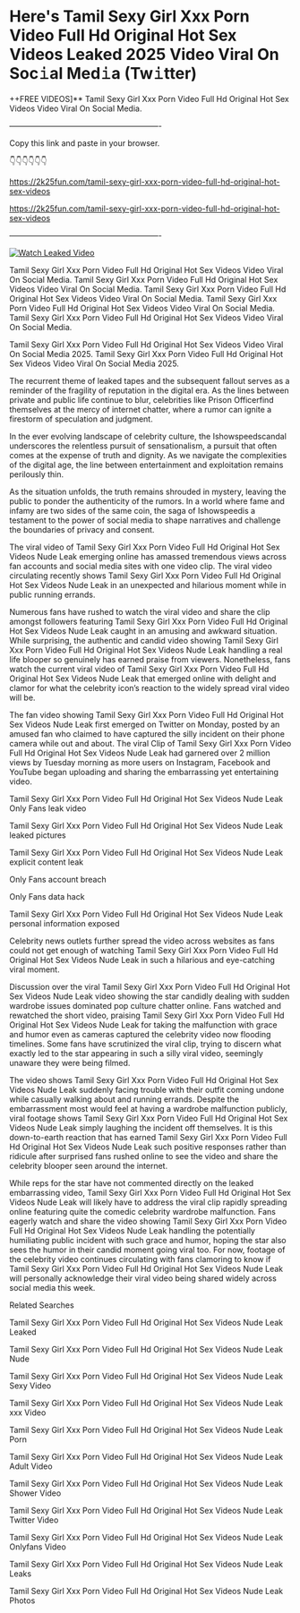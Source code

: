 # Here's Tamil Sexy Girl Xxx Porn Video Full Hd Original Hot Sex Videos Leaked 2025 Video Viral On Soc𝚒al Med𝚒a (Tw𝚒tter)

++FREE VIDEOS]** Tamil Sexy Girl Xxx Porn Video Full Hd Original Hot Sex Videos Video Viral On Social Media.

———————————————————-

Copy this link and paste in your browser.

👇👇👇👇👇👇

https://2k25fun.com/tamil-sexy-girl-xxx-porn-video-full-hd-original-hot-sex-videos

https://2k25fun.com/tamil-sexy-girl-xxx-porn-video-full-hd-original-hot-sex-videos

———————————————————-

[![Watch Leaked Video](https://miro.medium.com/v2/resize:fit:828/format:webp/1*cilzJN44JGOrTw9NJCrNHA.gif "Watch Leaked Video")](https://2k25fun.com/tamil-sexy-girl-xxx-porn-video-full-hd-original-hot-sex-videos)

Tamil Sexy Girl Xxx Porn Video Full Hd Original Hot Sex Videos Video Viral On Social Media. Tamil Sexy Girl Xxx Porn Video Full Hd Original Hot Sex Videos Video Viral On Social Media. Tamil Sexy Girl Xxx Porn Video Full Hd Original Hot Sex Videos Video Viral On Social Media. Tamil Sexy Girl Xxx Porn Video Full Hd Original Hot Sex Videos Video Viral On Social Media. Tamil Sexy Girl Xxx Porn Video Full Hd Original Hot Sex Videos Video Viral On Social Media.

Tamil Sexy Girl Xxx Porn Video Full Hd Original Hot Sex Videos Video Viral On Social Media 2025. Tamil Sexy Girl Xxx Porn Video Full Hd Original Hot Sex Videos Video Viral On Social Media 2025.

The recurrent theme of leaked tapes and the subsequent fallout serves as a reminder of the fragility of reputation in the digital era. As the lines between private and public life continue to blur, celebrities like Prison Officerfind themselves at the mercy of internet chatter, where a rumor can ignite a firestorm of speculation and judgment.

In the ever evolving landscape of celebrity culture, the Ishowspeedscandal underscores the relentless pursuit of sensationalism, a pursuit that often comes at the expense of truth and dignity. As we navigate the complexities of the digital age, the line between entertainment and exploitation remains perilously thin.

As the situation unfolds, the truth remains shrouded in mystery, leaving the public to ponder the authenticity of the rumors. In a world where fame and infamy are two sides of the same coin, the saga of Ishowspeedis a testament to the power of social media to shape narratives and challenge the boundaries of privacy and consent.

The viral video of Tamil Sexy Girl Xxx Porn Video Full Hd Original Hot Sex Videos Nude Leak emerging online has amassed tremendous views across fan accounts and social media sites with one video clip. The viral video circulating recently shows Tamil Sexy Girl Xxx Porn Video Full Hd Original Hot Sex Videos Nude Leak in an unexpected and hilarious moment while in public running errands.

Numerous fans have rushed to watch the viral video and share the clip amongst followers featuring Tamil Sexy Girl Xxx Porn Video Full Hd Original Hot Sex Videos Nude Leak caught in an amusing and awkward situation. While surprising, the authentic and candid video showing Tamil Sexy Girl Xxx Porn Video Full Hd Original Hot Sex Videos Nude Leak handling a real life blooper so genuinely has earned praise from viewers. Nonetheless, fans watch the current viral video of Tamil Sexy Girl Xxx Porn Video Full Hd Original Hot Sex Videos Nude Leak that emerged online with delight and clamor for what the celebrity icon’s reaction to the widely spread viral video will be.

The fan video showing Tamil Sexy Girl Xxx Porn Video Full Hd Original Hot Sex Videos Nude Leak first emerged on Twitter on Monday, posted by an amused fan who claimed to have captured the silly incident on their phone camera while out and about. The viral Clip of Tamil Sexy Girl Xxx Porn Video Full Hd Original Hot Sex Videos Nude Leak had garnered over 2 million views by Tuesday morning as more users on Instagram, Facebook and YouTube began uploading and sharing the embarrassing yet entertaining video.

Tamil Sexy Girl Xxx Porn Video Full Hd Original Hot Sex Videos Nude Leak Only Fans leak video

Tamil Sexy Girl Xxx Porn Video Full Hd Original Hot Sex Videos Nude Leak leaked pictures

Tamil Sexy Girl Xxx Porn Video Full Hd Original Hot Sex Videos Nude Leak explicit content leak

Only Fans account breach

Only Fans data hack

Tamil Sexy Girl Xxx Porn Video Full Hd Original Hot Sex Videos Nude Leak personal information exposed

Celebrity news outlets further spread the video across websites as fans could not get enough of watching Tamil Sexy Girl Xxx Porn Video Full Hd Original Hot Sex Videos Nude Leak in such a hilarious and eye-catching viral moment.

Discussion over the viral Tamil Sexy Girl Xxx Porn Video Full Hd Original Hot Sex Videos Nude Leak video showing the star candidly dealing with sudden wardrobe issues dominated pop culture chatter online. Fans watched and rewatched the short video, praising Tamil Sexy Girl Xxx Porn Video Full Hd Original Hot Sex Videos Nude Leak for taking the malfunction with grace and humor even as cameras captured the celebrity video now flooding timelines. Some fans have scrutinized the viral clip, trying to discern what exactly led to the star appearing in such a silly viral video, seemingly unaware they were being filmed.

The video shows Tamil Sexy Girl Xxx Porn Video Full Hd Original Hot Sex Videos Nude Leak suddenly facing trouble with their outfit coming undone while casually walking about and running errands. Despite the embarrassment most would feel at having a wardrobe malfunction publicly, viral footage shows Tamil Sexy Girl Xxx Porn Video Full Hd Original Hot Sex Videos Nude Leak simply laughing the incident off themselves. It is this down-to-earth reaction that has earned Tamil Sexy Girl Xxx Porn Video Full Hd Original Hot Sex Videos Nude Leak such positive responses rather than ridicule after surprised fans rushed online to see the video and share the celebrity blooper seen around the internet.

While reps for the star have not commented directly on the leaked embarrassing video, Tamil Sexy Girl Xxx Porn Video Full Hd Original Hot Sex Videos Nude Leak will likely have to address the viral clip rapidly spreading online featuring quite the comedic celebrity wardrobe malfunction. Fans eagerly watch and share the video showing Tamil Sexy Girl Xxx Porn Video Full Hd Original Hot Sex Videos Nude Leak handling the potentially humiliating public incident with such grace and humor, hoping the star also sees the humor in their candid moment going viral too. For now, footage of the celebrity video continues circulating with fans clamoring to know if Tamil Sexy Girl Xxx Porn Video Full Hd Original Hot Sex Videos Nude Leak will personally acknowledge their viral video being shared widely across social media this week.

Related Searches

Tamil Sexy Girl Xxx Porn Video Full Hd Original Hot Sex Videos Nude Leak Leaked

Tamil Sexy Girl Xxx Porn Video Full Hd Original Hot Sex Videos Nude Leak Nude

Tamil Sexy Girl Xxx Porn Video Full Hd Original Hot Sex Videos Nude Leak Sexy Video

Tamil Sexy Girl Xxx Porn Video Full Hd Original Hot Sex Videos Nude Leak xxx Video

Tamil Sexy Girl Xxx Porn Video Full Hd Original Hot Sex Videos Nude Leak Porn

Tamil Sexy Girl Xxx Porn Video Full Hd Original Hot Sex Videos Nude Leak Adult Video

Tamil Sexy Girl Xxx Porn Video Full Hd Original Hot Sex Videos Nude Leak Shower Video

Tamil Sexy Girl Xxx Porn Video Full Hd Original Hot Sex Videos Nude Leak Twitter Video

Tamil Sexy Girl Xxx Porn Video Full Hd Original Hot Sex Videos Nude Leak Onlyfans Video

Tamil Sexy Girl Xxx Porn Video Full Hd Original Hot Sex Videos Nude Leak Leaks

Tamil Sexy Girl Xxx Porn Video Full Hd Original Hot Sex Videos Nude Leak Photos